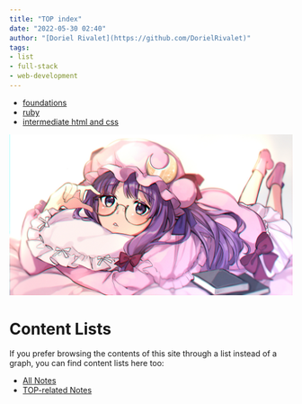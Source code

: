 ```yaml
---
title: "TOP index"
date: "2022-05-30 02:40"
author: "[Doriel Rivalet](https://github.com/DorielRivalet)"
tags:
- list
- full-stack
- web-development
---
```


- [foundations](notes/the-odin-project/foundations/foundations-summary.md)
- [ruby]()
- [intermediate html and css]()

[![Example Image](https://github.com/DorielRivalet/quartz/blob/hugo/content/notes/images/Pasted-image-20220530204411.jpg?raw=true)](https://www.pixiv.net/en/artworks/82220608)


# Content Lists
If you prefer browsing the contents of this site through a list instead of a graph, you can find content lists here too:

- [All Notes](notes/)
- [TOP-related Notes](notes/the-odin-project/)

